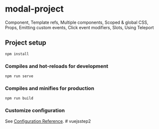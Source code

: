 # modal-project

Component, Template refs, Multiple components, Scoped & global CSS, Props, Emitting custom events, Click event modifiers, Slots, Using Teleport

## Project setup
```
npm install
```

### Compiles and hot-reloads for development
```
npm run serve
```

### Compiles and minifies for production
```
npm run build
```

### Customize configuration
See [Configuration Reference](https://cli.vuejs.org/config/).
#   v u e j s s t e p 2 
 
 
